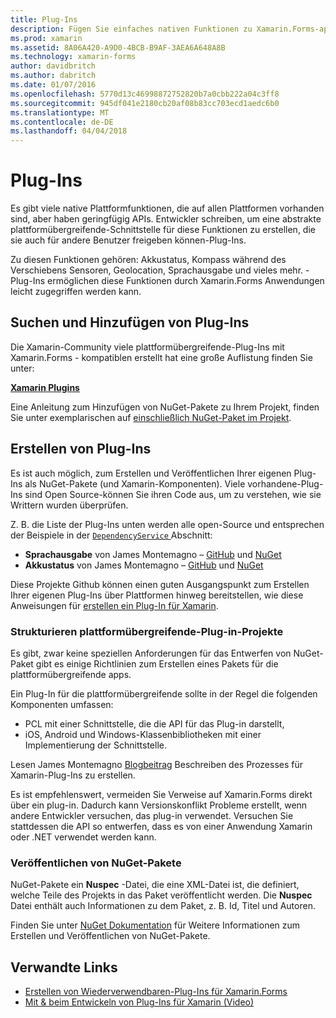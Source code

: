 ```yaml
---
title: Plug-Ins
description: Fügen Sie einfaches nativen Funktionen zu Xamarin.Forms-apps hinzu
ms.prod: xamarin
ms.assetid: 8A06A420-A9D0-4BCB-B9AF-3AEA6A648A8B
ms.technology: xamarin-forms
author: davidbritch
ms.author: dabritch
ms.date: 01/07/2016
ms.openlocfilehash: 5770d13c46998872752820b7a0cbb222a04c3ff8
ms.sourcegitcommit: 945df041e2180cb20af08b83cc703ecd1aedc6b0
ms.translationtype: MT
ms.contentlocale: de-DE
ms.lasthandoff: 04/04/2018
---
```

# <a name="plugins"></a>Plug-Ins

Es gibt viele native Plattformfunktionen, die auf allen Plattformen vorhanden sind, aber haben geringfügig APIs. Entwickler schreiben, um eine abstrakte plattformübergreifende-Schnittstelle für diese Funktionen zu erstellen, die sie auch für andere Benutzer freigeben können-Plug-Ins.

Zu diesen Funktionen gehören: Akkustatus, Kompass während des Verschiebens Sensoren, Geolocation, Sprachausgabe und vieles mehr. -Plug-Ins ermöglichen diese Funktionen durch Xamarin.Forms Anwendungen leicht zugegriffen werden kann.

## <a name="finding-and-adding-plugins"></a>Suchen und Hinzufügen von Plug-Ins

Die Xamarin-Community viele plattformübergreifende-Plug-Ins mit Xamarin.Forms - kompatiblen erstellt hat eine große Auflistung finden Sie unter:

[**Xamarin Plugins**](https://github.com/xamarin/plugins)

Eine Anleitung zum Hinzufügen von NuGet-Pakete zu Ihrem Projekt, finden Sie unter exemplarischen auf [einschließlich NuGet-Paket im Projekt](/visualstudio/mac/nuget-walkthrough/).


## <a name="creating-plugins"></a>Erstellen von Plug-Ins

Es ist auch möglich, zum Erstellen und Veröffentlichen Ihrer eigenen Plug-Ins als NuGet-Pakete (und Xamarin-Komponenten). Viele vorhandene-Plug-Ins sind Open Source-können Sie ihren Code aus, um zu verstehen, wie sie Writtern wurden überprüfen.

Z. B. die Liste der Plug-Ins unten werden alle open-Source und entsprechen der Beispiele in der [ `DependencyService` ](~/xamarin-forms/app-fundamentals/dependency-service/index.md) Abschnitt:

- **Sprachausgabe** von James Montemagno &ndash; [GitHub](https://github.com/jamesmontemagno/Xamarin.Plugins/tree/master/TextToSpeech) und [NuGet](https://www.nuget.org/packages/Xam.Plugin.Battery)
- **Akkustatus** von James Montemagno &ndash; [GitHub](https://github.com/jamesmontemagno/Xamarin.Plugins/tree/master/Battery) und [NuGet](https://www.nuget.org/packages/Xam.Plugins.TextToSpeech/)

Diese Projekte Github können einen guten Ausgangspunkt zum Erstellen Ihrer eigenen Plug-Ins über Plattformen hinweg bereitstellen, wie diese Anweisungen für [erstellen ein Plug-In für Xamarin](https://github.com/xamarin/plugins#create-a-plugin-for-xamarin).

### <a name="structuring-cross-platform-plugin-projects"></a>Strukturieren plattformübergreifende-Plug-in-Projekte

Es gibt, zwar keine speziellen Anforderungen für das Entwerfen von NuGet-Paket gibt es einige Richtlinien zum Erstellen eines Pakets für die plattformübergreifende apps.

Ein Plug-In für die plattformübergreifende sollte in der Regel die folgenden Komponenten umfassen:

- PCL mit einer Schnittstelle, die die API für das Plug-in darstellt,
- iOS, Android und Windows-Klassenbibliotheken mit einer Implementierung der Schnittstelle.

Lesen James Montemagno [Blogbeitrag](https://blog.xamarin.com/creating-reusable-plugins-for-xamarin-forms/) Beschreiben des Prozesses für Xamarin-Plug-Ins zu erstellen.

Es ist empfehlenswert, vermeiden Sie Verweise auf Xamarin.Forms direkt über ein plug-in.
Dadurch kann Versionskonflikt Probleme erstellt, wenn andere Entwickler versuchen, das plug-in verwendet. Versuchen Sie stattdessen die API so entwerfen, dass es von einer Anwendung Xamarin oder .NET verwendet werden kann.

### <a name="publishing-nuget-packages"></a>Veröffentlichen von NuGet-Pakete

NuGet-Pakete ein **Nuspec** -Datei, die eine XML-Datei ist, die definiert, welche Teile des Projekts in das Paket veröffentlicht werden. Die **Nuspec** Datei enthält auch Informationen zu dem Paket, z. B. Id, Titel und Autoren.

Finden Sie unter [NuGet Dokumentation](http://docs.nuget.org/create/creating-and-publishing-a-package) für Weitere Informationen zum Erstellen und Veröffentlichen von NuGet-Pakete.


## <a name="related-links"></a>Verwandte Links

- [Erstellen von Wiederverwendbaren-Plug-Ins für Xamarin.Forms](https://blog.xamarin.com/creating-reusable-plugins-for-xamarin-forms)
- [Mit & beim Entwickeln von Plug-Ins für Xamarin (Video)](https://university.xamarin.com/guestlectures/using-developing-plugins-for-xamarin)
